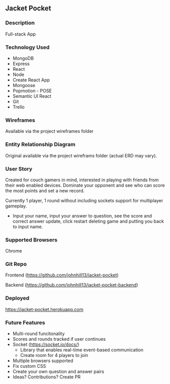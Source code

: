 
## Jacket Pocket

### Description

Full-stack App

### Technology Used

- MongoDB
- Express
- React
- Node
- Create React App 
- Mongoose
- Popmotion - POSE
- Semantic UI React
- Git
- Trello

### Wireframes

Available via the project wireframes folder

### Entity Relationship Diagram

Original available via the project wireframs folder (actual ERD may vary).

### User Story

Created for couch gamers in mind, interested in playing with friends from their web enabled devices. Dominate your opponent and see who can score the most points and set a new record.

Currently 1 player, 1 round without including sockets support for multiplayer gameplay.
- Input your name, input your answer to question, see the score and correct answer update, click restart deleting game and putting you back to input name.

### Supported Browsers

Chrome

### Git Repo 

Frontend (https://github.com/johnhill13/jacket-pocket)

Backend (https://github.com/johnhill13/jacket-pocket-backend)

### Deployed

https://jacket-pocket.herokuapp.com

### Future Features

- Multi-round funcitonality
- Scores and rounds tracked if user continues
- Socket (https://socket.io/docs/)
    - Library that enables real-time event-based communication
    - Create room for 4 players to join
- Multiple browsers supported
- Fix custom CSS
- Create your own question and answer pairs
- Ideas? Contributions? Create PR

